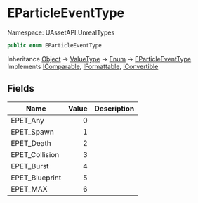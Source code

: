 # EParticleEventType

Namespace: UAssetAPI.UnrealTypes

```csharp
public enum EParticleEventType
```

Inheritance [Object](https://docs.microsoft.com/en-us/dotnet/api/system.object) → [ValueType](https://docs.microsoft.com/en-us/dotnet/api/system.valuetype) → [Enum](https://docs.microsoft.com/en-us/dotnet/api/system.enum) → [EParticleEventType](./uassetapi.unrealtypes.eparticleeventtype.md)<br>
Implements [IComparable](https://docs.microsoft.com/en-us/dotnet/api/system.icomparable), [IFormattable](https://docs.microsoft.com/en-us/dotnet/api/system.iformattable), [IConvertible](https://docs.microsoft.com/en-us/dotnet/api/system.iconvertible)

## Fields

| Name | Value | Description |
| --- | --: | --- |
| EPET_Any | 0 |  |
| EPET_Spawn | 1 |  |
| EPET_Death | 2 |  |
| EPET_Collision | 3 |  |
| EPET_Burst | 4 |  |
| EPET_Blueprint | 5 |  |
| EPET_MAX | 6 |  |
